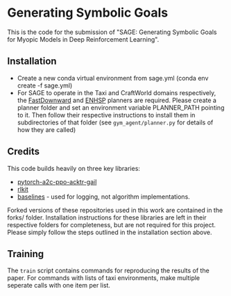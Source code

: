 # Generating Symbolic Goals
This is the code for the submission of "SAGE: Generating Symbolic Goals for Myopic Models in Deep Reinforcement Learning".


## Installation
* Create a new conda virtual environment from sage.yml (conda env create -f sage.yml)
* For SAGE to operate in the Taxi and CraftWorld domains respectively, the [FastDownward](http://www.fast-downward.org/) and [ENHSP](https://gitlab.com/enricos83/ENHSP-Public) planners are required. Please create a planner folder and set an environment variable PLANNER_PATH pointing to it. Then follow their respective instructions to install them in subdirectories of that folder (see `gym_agent/planner.py` for details of how they are called)

## Credits
This code builds heavily on three key libraries:
* [pytorch-a2c-ppo-acktr-gail](https://github.com/ikostrikov/pytorch-a2c-ppo-acktr-gail)
* [rlkit](https://github.com/vitchyr/rlkit)
* [baselines](https://github.com/openai/baselines) - used for logging, not algorithm implementations.

Forked versions of these repositories used in this work are contained in the forks/ folder. Installation instructions for these libraries are left in their respective folders for completeness, but are not required for this project. Please simply follow the steps outlined in the installation section above.

## Training
The `train` script contains commands for reproducing the results of the paper. For commands with lists of taxi environments, make multiple seperate calls with one item per list.